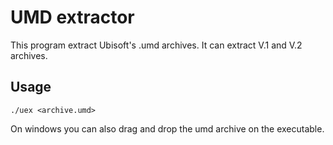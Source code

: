 # UMD extractor

This program extract Ubisoft's .umd archives.
It can extract V.1 and V.2 archives.

## Usage
```
./uex <archive.umd>
```
On windows you can also drag and drop the umd archive on the executable.
